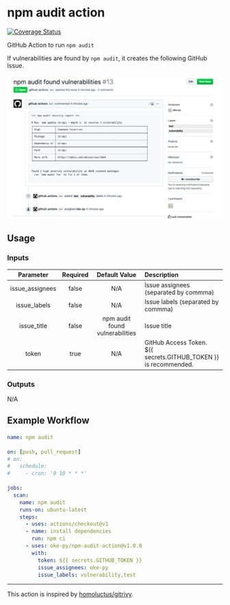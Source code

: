 # npm audit action

[![Coverage Status](https://coveralls.io/repos/github/oke-py/npm-audit-action/badge.svg?branch=master)](https://coveralls.io/github/oke-py/npm-audit-action?branch=master)

GitHub Action to run `npm audit`

If vulnerabilities are found by `npm audit`, it creates the following GitHub Issue.

![image](https://github.com/oke-py/npm-audit-action/blob/master/issue.png)

## Usage

### Inputs

|Parameter|Required|Default Value|Description|
|:--:|:--:|:--:|:--|
|issue_assignees|false|N/A|Issue assignees (separated by commma)|
|issue_labels|false|N/A|Issue labels (separated by commma)|
|issue_title|false|npm audit found vulnerabilities|Issue title|
|token|true|N/A|GitHub Access Token.<br>${{ secrets.GITHUB_TOKEN }} is recommended.|

### Outputs

N/A

## Example Workflow

```yaml
name: npm audit

on: [push, pull_request]
# on:
#   schedule:
#     - cron: '0 10 * * *'

jobs:
  scan:
    name: npm audit
    runs-on: ubuntu-latest
    steps:
      - uses: actions/checkout@v1
      - name: install dependencies
        run: npm ci
      - uses: oke-py/npm-audit-action@v1.0.0
        with:
          token: ${{ secrets.GITHUB_TOKEN }}
          issue_assignees: oke-py
          issue_labels: vulnerability,test
```

- - -

This action is inspired by [homoluctus/gitrivy](https://github.com/homoluctus/gitrivy).
